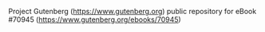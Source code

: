 Project Gutenberg (https://www.gutenberg.org) public repository for
eBook #70945 (https://www.gutenberg.org/ebooks/70945)
